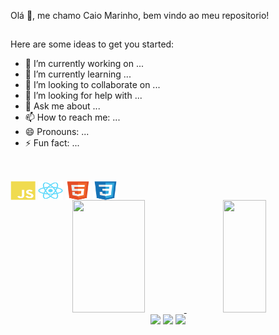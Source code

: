 Olá 👋, me chamo Caio Marinho, bem vindo ao meu repositorio!
##
Here are some ideas to get you started:

- 🔭 I’m currently working on ...
- 🌱 I’m currently learning ...
- 👯 I’m looking to collaborate on ...
- 🤔 I’m looking for help with ...
- 💬 Ask me about ...
- 📫 How to reach me: ...
- 😄 Pronouns: ...
- ⚡ Fun fact: ...

##

<div style="display: inline_block"><br>
  <img align="center" alt="language-image" height="30" width="40" src="https://raw.githubusercontent.com/devicons/devicon/master/icons/javascript/javascript-plain.svg">
  <img align="center" alt="language-image" height="30" width="40" src="https://raw.githubusercontent.com/devicons/devicon/master/icons/react/react-original.svg">
  <img align="center" alt="language-image" height="30" width="40" src="https://raw.githubusercontent.com/devicons/devicon/master/icons/html5/html5-original.svg">
  <img align="center"alt="language-image" height="30" width="40" src="https://raw.githubusercontent.com/devicons/devicon/master/icons/css3/css3-original.svg">

</div>

<div align="center">
  <a href="https://github.com/CaioMarinho2">
  <img height="180em" width="48%" src="https://github-readme-stats.vercel.app/api?username=CaioMarinho2&show_icons=true&theme=tokyonight&include_all_commits=true&count_private=true&hide=stars,issues"/>
  <img height="180em" width="37%" src="https://github-readme-stats.vercel.app/api/top-langs/?username=CaioMarinho2&layout=compact&langs_count=7&theme=tokyonight"/>
</div>
<div align="center"> 
   <a href="https://www.linkedin.com/in/caio-marinho-dos-reis/" target="_blank"><img src="https://img.shields.io/badge/-LinkedIn-%230077B5?style=for-the-badge&logo=linkedin&logoColor=white" target="_blank"></a> 
 <a href = "mailto:caiomarinhoreis@gmail.com"><img src="https://img.shields.io/badge/-Gmail-%23333?style=for-the-badge&logo=gmail&logoColor=white" target="_blank"></a>
  <a href = "https://api.whatsapp.com/send?phone=+55+21991807396&text=Ol%C3%A1%2C%20venho%20por%20meio%20do%20seu%20portf%C3%B3lio%20na%20internet%2C%20gostaria%20de%20conhecer%20melhor%20seus%20servi%C3%A7os"><img src="https://img.shields.io/badge/WhatsApp-25D366?style=for-the-badge&logo=whatsapp&logoColor=white" target="_blank"></a>
</div>
